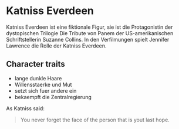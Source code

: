 # Katniss Everdeen
Katniss Everdeen ist eine fiktionale Figur, sie ist die Protagonistin der dystopischen Trilogie Die Tribute von Panem der US-amerikanischen Schriftstellerin Suzanne Collins.
In den Verfilmungen spielt Jennifer Lawrence die Rolle der Katniss Everdeen.

## Character traits
* lange dunkle Haare
* Willensstaerke und Mut
* setzt sich fuer andere ein
* bekaempft die Zentralregierung

As Katniss said:
>You never forget the face of the person
>that is yout last hope.
